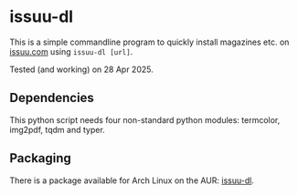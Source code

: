 # issuu-dl

This is a simple commandline program to quickly install magazines etc. on [issuu.com](https://issuu.com) using ```issuu-dl [url]```.

Tested (and working) on 28 Apr 2025.

## Dependencies

This python script needs four non-standard python modules: termcolor, img2pdf, tqdm and typer.

## Packaging

There is a package available for Arch Linux on the AUR: [issuu-dl](https://aur.archlinux.org/packages/issuu-dl).
